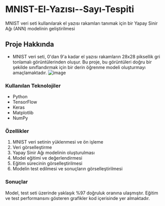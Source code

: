 # MNIST-El-Yazısı--Sayı-Tespiti
MNIST veri seti kullanılarak el yazısı rakamları tanımak için bir Yapay Sinir Ağı (ANN) modelinin geliştirilmesi


## Proje Hakkında
* MNIST veri seti, 0'dan 9'a kadar el yazısı rakamların 28x28 piksellik gri tonlamalı görüntülerinden oluşur. Bu proje, bu görüntüleri doğru bir şekilde sınıflandırmak için bir derin öğrenme modeli oluşturmayı amaçlamaktadır.
![image](https://github.com/janelyd/MNIST-El-Yaz-s--Say--Tespiti/assets/138376707/f91b5ec7-0a3b-4e9a-bc5a-8be8e0970cbd)


### Kullanılan Teknolojiler
* Python
* TensorFlow
* Keras
* Matplotlib
* NumPy

### Özellikler
1. MNIST veri setinin yüklenmesi ve ön işleme
2. Veri görselleştirme
3. Yapay Sinir Ağı modelinin oluşturulması
4. Model eğitimi ve değerlendirmesi
5. Eğitim sürecinin görselleştirilmesi
6. Modelin test edilmesi ve sonuçların görselleştirilmesi

### Sonuçlar
Model, test seti üzerinde yaklaşık %97 doğruluk oranına ulaşmıştır. Eğitim ve test performansını gösteren grafikler kod içerisinde yer almaktadır.
